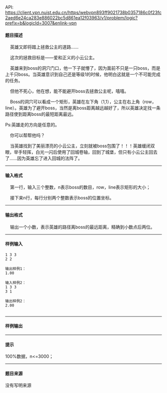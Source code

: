 API: https://client.vpn.nuist.edu.cn/https/webvpn893ff9021738b0357186c0f23fc2aed6e24ca283e886022bc5d861ea12f03963/v1/problem/logic?prefix=b&logicId=3007&enlink-vpn

#### 题目描述

    英雄又即将踏上拯救公主的道路……

    这次的拯救目标是——爱和正义的小云公主。

    英雄来到boss的洞穴门口，他一下子就懵了，因为面前不只是一只boss，而是上千只boss。当英雄意识到自己还是等级1的时候，他明白这就是一个不可能完成的任务。

    但他不死心，他在想，能不能避开boss去拯救公主呢，嘻嘻。

    Boss的洞穴可以看成一个矩形，英雄在左下角（1,1），公主在右上角（row，line）。英雄为了避开boss，当然是离boss距离越远越好了，所以英雄决定找一条路径使到距离boss的最短距离最远。

Ps:英雄走的方向是任意的。

    你可以帮帮他吗？

    当英雄找到了美丽漂亮的小云公主，立刻就被boss包围了！！！英雄缓闭双眼，举手轻挥，白光一闪后使用了回城卷轴，回到了城堡，但只有小云公主回去了……因为英雄忘了进入回城的法阵了。

---

#### 输入格式

    第一行，输入三个整数，n表示boss的数目，row，line表示矩形的大小；

    接下来n行，每行分别两个整数表示boss的位置坐标。

---

#### 输出格式

    输出一个小数，表示英雄的路径离boss的最远距离，精确到小数点后两位。

---

#### 样例输入
```
1 3 3
2 2 
 
输出样例1：
1.00
 
输入样例2：
1 3 3
3 1
 
输出样例2：
2.00
 

```

---

#### 样例输出

---

#### 提示

100%数据，n<=3000；

---

#### 题目来源

没有写明来源